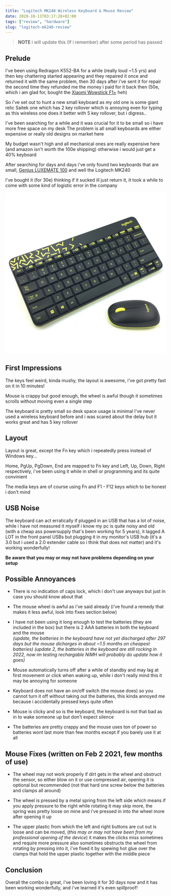 ```yaml
---
title: "Logitech MK240 Wireless Keyboard & Mouse Review"
date: 2020-10-11T03:17:28+02:00
tags: ["review", "hardware"]
slug: "logitech-mk240-review"
---
```


> **NOTE** i will update this (If i remember) after some period has passed

## Prelude
I've been using Redragon K552-BA for a while (really loud ~1.5 yrs) and then key chattering started appearing and they repaired it once and returned it with the same problem, then 30 days after i've sent it for repair the second time they refunded me the money i paid for it back then (50e, which i am glad for, bought the [Xiaomi Wowstick F1+](https://www.banggood.com/Wowstick-1F+-64-In-1-Electric-Screwdriver-Cordless-Lithium-ion-Charge-LED-Power-Screwdriver-From-XIAOMI-ECO-System-p-1294707.html?utmid=14962&utm_design=107&utm_source=webpush&utm_medium=Mail_webpush184_pc&utm_campaign=newsletterwebpush&utm_content=elaine&cs=new02&cur_warehouse=CN) heh)

So i've set out to hunt a new small keyboard as my old one is some giant relic Saitek one which has 2 key rollover which is annoying even for typing as this wireless one does it better with 5 key rollover, but i digress..

I've been searching for a while and it was crucial for it to be small so i have more free space on my desk
The problem is all small keyboards are either expensive or really old designs on market here

My budget wasn't high and all mechanical ones are really expensive here (and amazon isn't worth the 100e shipping) otherwise i would just get a 40% keyboard

After searching for days and days i've only found two keyboards that are small, [Genius LUXEMATE 100](https://www.newegg.com/genius-luxemate-100-31300725100-see-details/p/N82E16823102074) and well the Logitech MK240

I've bought it (for 30e) thinking if it sucked ill just return it, it took a while to come with some kind of logistic error in the company

![The Keyboard](/img/logitech-mk240.jpg)

## First Impressions
The keys feel weird, kinda mushy, the layout is awesome, i've got pretty fast on it in 10 minutes!

Mouse is crappy but good enough, the wheel is awful though it sometimes scrolls without moving even a single step

The keyboard is pretty small so desk space usage is minimal
I've never used a wireless keyboard before and i was scared about the delay but it works great and has 5 key rollover

## Layout
Layout is great, except the Fn key which i repeatedly press instead of Windows key...

Home, PgUp, PgDown, End are mapped to Fn key and Left, Up, Down, Right respectively, i've been using it while in shell or programming and its quite convinient

The media keys are of course using Fn and F1 - F12 keys which to be honest i don't mind

## USB Noise
The keyboard can act erratically if plugged in an USB that has a lot of noise, while i have not measured it myself i know my pc is quite noisy and old (with a cheap ass powersupply that's been working for 5 years), it lagged A LOT in the front panel USBs but plugging it in my monitor's USB hub (it's a 3.0 but i used a 2.0 extender cable so i think that does not matter) and it's working wonderfully!

**Be aware that you may or may not have problems depending on your setup**

## Possible Annoyances
- There is no indication of caps lock, which i don't use anyways but just in case you should know about that

- The mouse wheel is awful as i've said already (i've found a remedy that makes it less awful, look into fixes section below)

- I have not been using it long enough to test the batteries (they are included in the box) but there is 2 AAA batteries in both the keyboard and the mouse  
*(update, the batteries in the keyboard have not yet discharged after 297 days but the mouse dicharges in about ~1.5 months on cheapest batteries)*
*(update 2, the batteries in the keyboard are still rocking in 2022, now im testing rechargable NiMH will probably do update how it goes)*

- Mouse automatically turns off after a while of standby and may lag at first movement or click when waking up, while i don't really mind this it may be annoying for someone

- Keyboard does not have an on/off switch (the mouse does) so you cannot turn it off without taking out the batteries, this kinda annoyed me because i accidentally pressed keys quite often

- Mouse is clicky and so is the keyboard, the keyboard is not that bad as in to wake someone up but don't expect silence

- The batteries are pretty crappy and the mouse uses ton of power so batteries wont last more than few months except if you barely use it at all

## Mouse Fixes (written on Feb 2 2021, few months of use)
- The wheel may not work properly if dirt gets in the wheel and obstruct the sensor, so either blow on it or use compressed air, opening it is optional but recommended (not that hard one screw below the batteries and clamps all around)

- The wheel is pressed by a metal spring from the left side which means if you apply pressure to the right while rotating it may skip more, the spring was pretty loose on mine and i've pressed in into the wheel more after opening it up

- The upper plastic from which the left and right buttons are cut out is loose and can be moved, (*this may or may not have been from my professional opening of the device*) it makes the clicks miss sometimes and require more pressure also sometimes obstructs the wheel from rotating by pressing into it, i've fixed it by spewing hot glue over the clamps that hold the upper plastic together with the middle piece

## Conclusion
Overall the combo is great, i've been loving it for 30 days now and it has been working wonderfully, and i've learned it's even spillproof!
